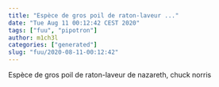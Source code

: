 ```yaml
---
title: "Espèce de gros poil de raton-laveur ..."
date: "Tue Aug 11 00:12:42 CEST 2020"
tags: ["fuu", "pipotron"]
author: m1ch3l
categories: ["generated"]
slug: "fuu/2020-08-11-00:12:42"
---
```


Espèce de gros poil de raton-laveur de nazareth, chuck norris
